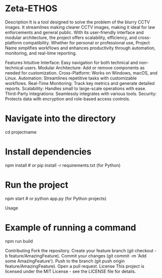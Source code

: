 # Zeta-ETHOS
Description
It is a tool designed to solve the problem of the blurry CCTV images. It streamlines making clearer CCTV images, making it ideal for law enforcements and general public. With its user-friendly interface and modular architecture, the project offers scalability, efficiency, and cross-platform compatibility. Whether for personal or professional use, Project Name simplifies workflows and enhances productivity through automation, monitoring, and real-time reporting.

Features
Intuitive Interface: Easy navigation for both technical and non-technical users.
Modular Architecture: Add or remove components as needed for customization.
Cross-Platform: Works on Windows, macOS, and Linux.
Automation: Streamlines repetitive tasks with customizable workflows.
Real-Time Monitoring: Track key metrics and generate detailed reports.
Scalability: Handles small to large-scale operations with ease.
Third-Party Integrations: Seamlessly integrates with various tools.
Security: Protects data with encryption and role-based access controls.

# Navigate into the directory
cd projectname

# Install dependencies
npm install # or pip install -r requirements.txt (for Python)

# Run the project
npm start # or python app.py (for Python projects)

Usage
# Example of running a command
npm run build

Contributing
Fork the repository.
Create your feature branch (git checkout -b feature/AmazingFeature).
Commit your changes (git commit -m 'Add some AmazingFeature').
Push to the branch (git push origin feature/AmazingFeature).
Open a pull request.
License
This project is licensed under the MIT License - see the LICENSE file for details.
